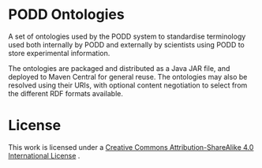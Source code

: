 PODD Ontologies
===============

A set of ontologies used by the PODD system to standardise terminology used both internally by PODD and externally by scientists using PODD to store experimental information.

The ontologies are packaged and distributed as a Java JAR file, and deployed to Maven Central for general reuse. The ontologies may also be resolved using their URIs, with optional content negotiation to select from the different RDF formats available.

License
=======

This work is licensed under a [Creative Commons Attribution-ShareAlike 4.0 International License](http://creativecommons.org/licenses/by-sa/4.0/) .
